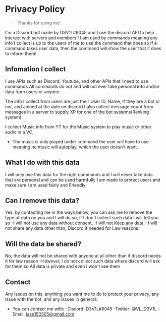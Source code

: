 # Privacy Policy
>Thanks for using me!

I'm a Discord bot made by D3V1L#9045 and I use the discord API to help interact with servers and members!!
I am used by commands meaning any info I collect is up to the users of me to use the command that does so
If a command takes user data, then the command will show the user that it does to inform them!

## Infomation I collect

I use APIs such as Discord, Youtube, and other APIs that I need to use commands
All commands do not and will not ever take personal info and/or data from users or anyone

The info I collect from users are just their User ID, Name, If they are a bot or not, and Joined at the date on discord
I also collect message count from messages in a server to supply XP for one of the bot systems(Ranking system)

I collect Music info from YT for the Music system to play music or other audio in a VC,
- The music is only played under command the user will have to use meaning no music will autoplay, which the user doesn't want.

## What I do with this data
I will only use this data for the right commands and I will never take data that are personal and can be used harmfully
I am made to protect users and make sure I am used fairly and Friendly

## Can I remove this data?
Yes, by contacting me in the ways below, you can ask me to remove the type of data on you and I will do so, if I don't collect such data I will tell you so
-I will not use any data without consent,
-I will not Keep any data,
-I will not share any data other than, Discord if needed for Law reasons.

## Will the data be shared?
No, the data will not be shared with anyone at all other than if discord needs it for law reason
-However, I do not collect such data where discord will ask for them so All data is private and even I won't see them

## Contact
Any issues on this, anything you want me to do to protect your privacy, any issue with the bot, and any issues in general:
- You can contact me with:
-Discord: D3V1L#9045
-Twitter: @VL_D3V1L
-Email: jass150505@gmail.com
